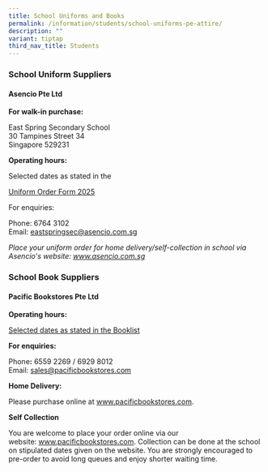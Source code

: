 ```yaml
---
title: School Uniforms and Books
permalink: /information/students/school-uniforms-pe-attire/
description: ""
variant: tiptap
third_nav_title: Students
---
```

<h3><strong>School Uniform Suppliers</strong></h3>
<h4><strong>Asencio Pte Ltd</strong></h4>
<p><strong>For walk-in purchase:</strong>
</p>
<p>East Spring Secondary School
<br>30 Tampines Street 34
<br>Singapore 529231</p>
<p><strong>Operating hours:</strong>
</p>
<p>Selected dates as stated in the</p>
<p><a href="/files/2025/Uniform_Order_Form_2025.pdf" rel="noopener nofollow" target="_blank">Uniform Order Form 2025</a>
</p>
<p>For enquiries:
<br>
</p>
<p></p>
<p></p>
<p>Phone: 6764 3102
<br>Email:&nbsp;<a href="mailto:eastspringsec@asencio.com.sg" rel="noopener noreferrer nofollow" target="">eastspringsec@asencio.com.sg</a>
</p>
<p><em>Place your uniform order for home delivery/self-collection in school via Asencio's website:&nbsp;<a href="http://www.asencio.com.sg/" rel="noopener" target="_blank">www.asencio.com.sg</a></em>
</p>
<p></p>
<h3><strong>School Book Suppliers</strong></h3>
<h4><strong>Pacific Bookstores Pte Ltd</strong></h4>
<p><strong>Operating hours:</strong>
</p>
<p><a href="https://www.eastspringsec.moe.edu.sg/information/students/booklist/" rel="noopener noreferrer nofollow" target="">Selected dates as stated in the Booklist</a>
</p>
<p><strong>For enquiries:</strong>
</p>
<p>Phone<strong>:</strong>&nbsp;6559 2269 / 6929 8012
<br>Email:&nbsp;<a href="mailto:sales@pacificbookstores.com" rel="noopener noreferrer nofollow" target="">sales@pacificbookstores.com</a>
</p>
<p><strong>Home Delivery:<br></strong>
</p>
<p>Please purchase online at&nbsp;<a href="http://www.pacificbookstores.com/" rel="noopener" target="_blank">www.pacificbookstores.com</a>.</p>
<p><strong>Self Collection</strong>
</p>
<p>You are welcome to place your order online via our website:&nbsp;<a href="http://www.pacificbookstores.com/" rel="noopener" target="_blank">www.pacificbookstores.com</a>.
Collection can be done at the school on stipulated dates given on the website.
You are strongly encouraged to pre-order to avoid long queues and enjoy
shorter waiting time.</p>
<p></p>